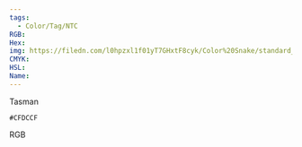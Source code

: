 ```yaml
---
tags:
  - Color/Tag/NTC
RGB:
Hex:
img: https://filedn.com/l0hpzxl1f01yT7GHxtF8cyk/Color%20Snake/standard_csv_to_svg/CFDCCF.svg
CMYK:
HSL:
Name:
---
```

Tasman
```palette
#CFDCCF
```
RGB
